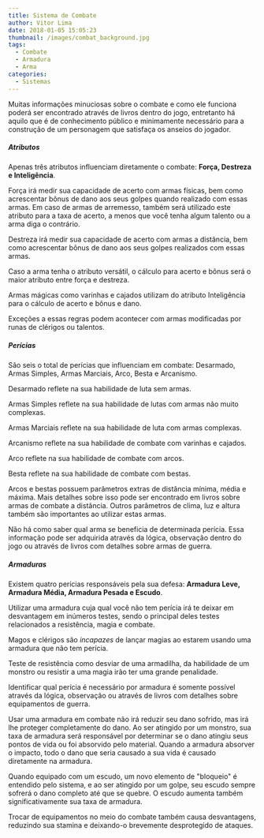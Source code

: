 ```yaml
---
title: Sistema de Combate
author: Vitor Lima
date: 2018-01-05 15:05:23
thumbnail: /images/combat_background.jpg
tags:
  - Combate
  - Armadura
  - Arma
categories:
  - Sistemas
---
```

Muitas informações minuciosas sobre o combate e como ele funciona poderá ser encontrado através de livros dentro do jogo, entretanto há aquilo que é de conhecimento público e minimamente necessário para a construção de um personagem que satisfaça os anseios do jogador.

##### Atributos
Apenas três atributos influenciam diretamente o combate: **Força, Destreza e Inteligência**.

Força irá medir sua capacidade de acerto com armas físicas, bem como acrescentar bônus de dano aos seus golpes quando realizado com essas armas. Em caso de armas de arremesso, também será utilizado este atributo para a taxa de acerto, a menos que você tenha algum talento ou a arma diga o contrário.

Destreza irá medir sua capacidade de acerto com armas a distância, bem como acrescentar bônus de dano aos seus golpes realizados com essas armas.

Caso a arma tenha o atributo versátil, o cálculo para acerto e bônus será o maior atributo entre força e destreza.

Armas mágicas como varinhas e cajados utilizam do atributo Inteligência para o cálculo de acerto e bônus e dano.

Exceções a essas regras podem acontecer com armas modificadas por runas de clérigos ou talentos. 

##### Perícias
São seis o total de perícias que influenciam em combate: Desarmado, Armas Simples, Armas Marciais, Arco, Besta e Arcanismo.

Desarmado reflete na sua habilidade de luta sem armas.

Armas Simples reflete na sua habilidade de lutas com armas não muito complexas.

Armas Marciais reflete na sua habilidade de luta com armas complexas.

Arcanismo reflete na sua habilidade de combate com varinhas e cajados.

Arco reflete na sua habilidade de combate com arcos.

Besta reflete na sua habilidade de combate com bestas.

Arcos e bestas possuem parâmetros extras de distância mínima, média e máxima. Mais detalhes sobre isso pode ser encontrado em livros sobre armas de combate a distância. Outros parâmetros de clima, luz e altura também são importantes ao utilizar estas armas.

Não há como saber qual arma se beneficia de determinada perícia. Essa informação pode ser adquirida através da lógica, observação dentro do jogo ou através de livros com detalhes sobre armas de guerra.

##### Armaduras
Existem quatro perícias responsáveis pela sua defesa: **Armadura Leve, Armadura Média, Armadura Pesada e Escudo**.

Utilizar uma armadura cuja qual você não tem perícia irá te deixar em desvantagem em inúmeros testes, sendo o principal deles testes relacionados a resistência, magia e combate.

Magos e clérigos são *incapazes* de lançar magias ao estarem usando uma armadura que não tem perícia.

Teste de resistência como desviar de uma armadilha, da habilidade de um monstro ou resistir a uma magia irão ter uma grande penalidade.

Identificar qual perícia é necessário por armadura é somente possível através da lógica, observação ou através de livros com detalhes sobre equipamentos de guerra.

Usar uma armadura em combate não irá reduzir seu dano sofrido, mas irá lhe proteger completamente do dano. Ao ser atingido por um monstro, sua taxa de armadura será responsável por determinar se o dano atingiu seus pontos de vida ou foi absorvido pelo material. Quando a armadura absorver o impacto, todo o dano que seria causado a sua vida é causado diretamente na armadura.

Quando equipado com um escudo, um novo elemento de "bloqueio" é entendido pelo sistema, e ao ser atingido por um golpe, seu escudo sempre sofrerá o dano completo até que se quebre. O escudo aumenta também significativamente sua taxa de armadura.

Trocar de equipamentos no meio do combate também causa desvantagens, reduzindo sua stamina e deixando-o brevemente desprotegido de ataques.
